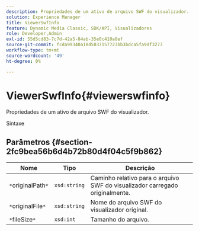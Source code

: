 ```yaml
---
description: Propriedades de um ativo de arquivo SWF do visualizador.
solution: Experience Manager
title: ViewerSwfInfo
feature: Dynamic Media Classic, SDK/API, Visualizadores
role: Developer,Admin
exl-id: 55d5cd83-7c7d-42a5-84ab-35e0c410a8ef
source-git-commit: fcda99340a18d5037157723bb3bdca5fa9df3277
workflow-type: tm+mt
source-wordcount: '49'
ht-degree: 0%

---
```


# ViewerSwfInfo{#viewerswfinfo}

Propriedades de um ativo de arquivo SWF do visualizador.

Sintaxe

## Parâmetros {#section-2fc9bea56b6d4b72b80d4f04c5f9b862}

| Nome | Tipo | Descrição |
|---|---|---|
| `*`originalPath`*` | `xsd:string` | Caminho relativo para o arquivo SWF do visualizador carregado originalmente. |
| `*`originalFile`*` | `xsd:string` | Nome do arquivo SWF do visualizador original. |
| `*`fileSize`*` | `xsd:int` | Tamanho do arquivo. |
